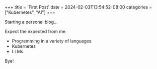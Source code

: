 +++
title = 'First Post'
date = 2024-02-03T13:54:52-08:00
categories = ["Kubernetes", "AI"]
+++

Starting a personal blog...

<!--more-->

Expect the expected from me:

- Programming in a variety of languages
- Kubernetes
- LLMs

Bye!

